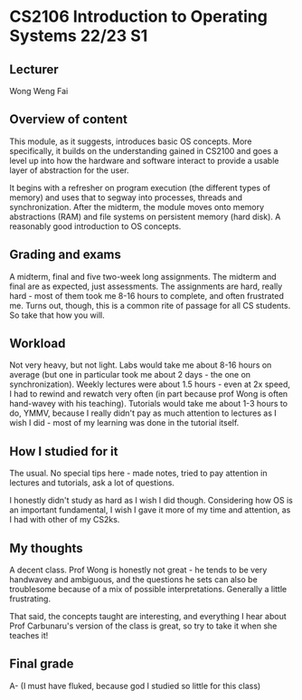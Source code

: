 # CS2106 Introduction to Operating Systems 22/23 S1

## Lecturer

Wong Weng Fai

## Overview of content

This module, as it suggests, introduces basic OS concepts. More specifically, it builds on the understanding gained in CS2100 and goes a level up into how the hardware and software interact to provide a usable layer of abstraction for the user.

It begins with a refresher on program execution (the different types of memory) and uses that to segway into processes, threads and synchronization. After the midterm, the module moves onto memory abstractions (RAM) and file systems on persistent memory (hard disk). A reasonably good introduction to OS concepts.

## Grading and exams

A midterm, final and five two-week long assignments. The midterm and final are as expected, just assessments. The assignments are hard, really hard - most of them took me 8-16 hours to complete, and often frustrated me. Turns out, though, this is a common rite of passage for all CS students. So take that how you will.

## Workload

Not very heavy, but not light. Labs would take me about 8-16 hours on average (but one in particular took me about 2 days - the one on synchronization). Weekly lectures were about 1.5 hours - even at 2x speed, I had to rewind and rewatch very often (in part because prof Wong is often hand-wavey with his teaching). Tutorials would take me about 1-3 hours to do, YMMV, because I really didn't pay as much attention to lectures as I wish I did - most of my learning was done in the tutorial itself.

## How I studied for it

The usual. No special tips here - made notes, tried to pay attention in lectures and tutorials, ask a lot of questions.

I honestly didn't study as hard as I wish I did though. Considering how OS is an important fundamental, I wish I gave it more of my time and attention, as I had with other of my CS2ks.

## My thoughts

A decent class. Prof Wong is honestly not great - he tends to be very handwavey and ambiguous, and the questions he sets can also be troublesome because of a mix of possible interpretations. Generally a little frustrating.

That said, the concepts taught are interesting, and everything I hear about Prof Carbunaru's version of the class is great, so try to take it when she teaches it!

## Final grade

A- (I must have fluked, because god I studied so little for this class)
